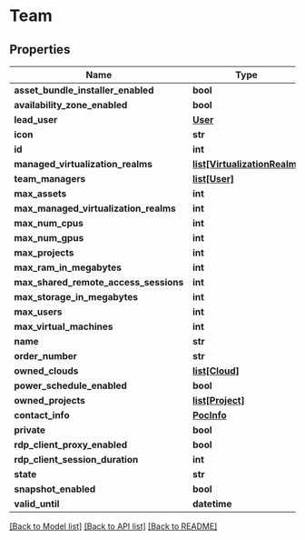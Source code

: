 # Team

## Properties
Name | Type | Description | Notes
------------ | ------------- | ------------- | -------------
**asset_bundle_installer_enabled** | **bool** |  | [optional] 
**availability_zone_enabled** | **bool** |  | [optional] 
**lead_user** | [**User**](User.md) |  | 
**icon** | **str** |  | [optional] 
**id** | **int** |  | [optional] 
**managed_virtualization_realms** | [**list[VirtualizationRealm]**](VirtualizationRealm.md) |  | [optional] 
**team_managers** | [**list[User]**](User.md) |  | [optional] 
**max_assets** | **int** |  | [optional] 
**max_managed_virtualization_realms** | **int** |  | [optional] 
**max_num_cpus** | **int** |  | [optional] 
**max_num_gpus** | **int** |  | [optional] 
**max_projects** | **int** |  | [optional] 
**max_ram_in_megabytes** | **int** |  | [optional] 
**max_shared_remote_access_sessions** | **int** |  | [optional] 
**max_storage_in_megabytes** | **int** |  | [optional] 
**max_users** | **int** |  | [optional] 
**max_virtual_machines** | **int** |  | [optional] 
**name** | **str** |  | 
**order_number** | **str** |  | [optional] 
**owned_clouds** | [**list[Cloud]**](Cloud.md) |  | [optional] 
**power_schedule_enabled** | **bool** |  | [optional] 
**owned_projects** | [**list[Project]**](Project.md) |  | [optional] 
**contact_info** | [**PocInfo**](PocInfo.md) |  | 
**private** | **bool** |  | [optional] 
**rdp_client_proxy_enabled** | **bool** |  | [optional] 
**rdp_client_session_duration** | **int** |  | [optional] 
**state** | **str** |  | 
**snapshot_enabled** | **bool** |  | [optional] 
**valid_until** | **datetime** |  | 

[[Back to Model list]](../README.md#documentation-for-models) [[Back to API list]](../README.md#documentation-for-api-endpoints) [[Back to README]](../README.md)


